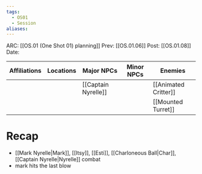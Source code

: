 ```yaml
---
tags:
  - OS01
  - Session
aliases:
---
```

ARC: [[OS.01 (One Shot 01) planning]]
Prev: [[OS.01.06]]
Post: [[OS.01.08]]
Date:

| Affiliations | Locations | Major NPCs | Minor NPCs | Enemies              |
| ------------ | --------- | ---------- | ---------- | -------------------- |
|              |           |       [[Captain Nyrelle]]     |            | [[Animated Critter]] |
|              |           |            |            |        [[Mounted Turret]]              |

   # Recap
   - [[Mark Nyrelle|Mark]], [[Itsy]], [[Esti]], [[Charloneous Ball|Char]], [[Captain Nyrelle|Nyrelle]] combat 
   - mark hits the last blow 
